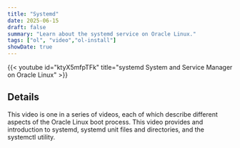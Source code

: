 ```yaml
---
title: "Systemd"
date: 2025-06-15
draft: false
summary: "Learn about the systemd service on Oracle Linux."
tags: ["ol", "video","ol-install"]
showDate: true
---
```


{{< youtube id="ktyX5mfpTFk" title="systemd System and Service Manager on Oracle Linux" >}}

## Details

This video is one in a series of videos, each of which describe different aspects of the Oracle Linux boot process. This video provides and introduction to systemd, systemd unit files and directories, and the systemctl utility.
